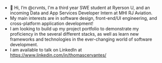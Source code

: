 - 👋 Hi, I’m @crvnts, I'm a third year SWE student at Ryerson U, and an incoming Data and App Services Developer Intern at MHI RJ Aviation.
- My main interests are in software design, front-end/UI engineering, and cross-platform application development!
- I am looking to build up my project portfolio to demonstrate my proficiency in the several different stacks, as well as learn new frameworks and technologies in the ever-changing world of software development.
- I am available to talk on LinkedIn at https://www.linkedin.com/in/thomascervantes/
